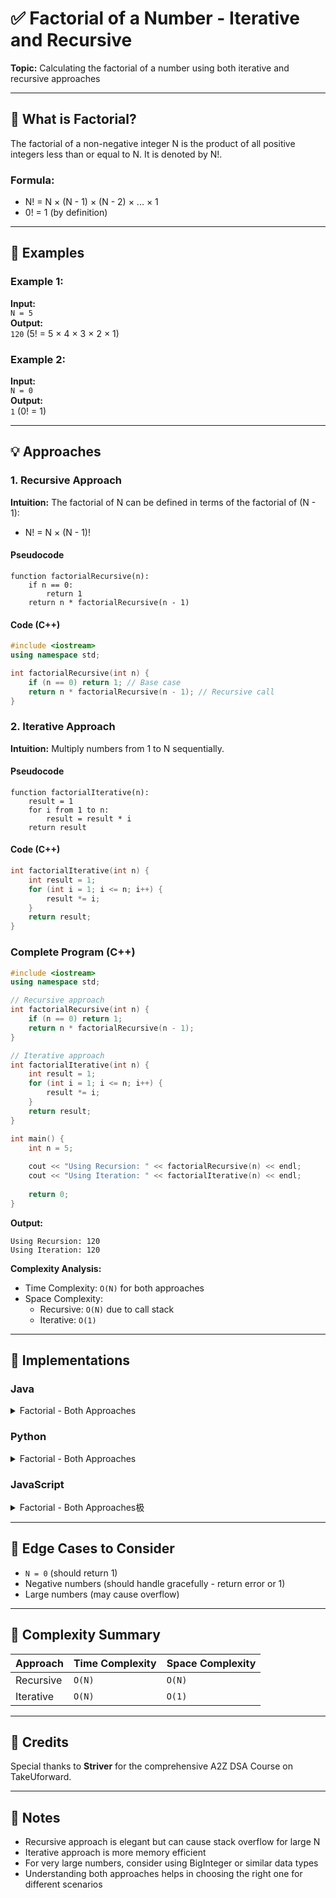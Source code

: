 # ✅ Factorial of a Number - Iterative and Recursive

**Topic:** Calculating the factorial of a number using both iterative and recursive approaches

---

## 📌 What is Factorial?

The factorial of a non-negative integer N is the product of all positive integers less than or equal to N. It is denoted by N!.

### Formula:
- N! = N × (N - 1) × (N - 2) × ... × 1
- 0! = 1 (by definition)

---

## 🧪 Examples

### Example 1:
**Input:**  
`N = 5`  
**Output:**  
`120` (5! = 5 × 4 × 3 × 2 × 1)

### Example 2:
**Input:**  
`N = 0`  
**Output:**  
`1` (0! = 1)

---

## 💡 Approaches

### 1. Recursive Approach

**Intuition:** The factorial of N can be defined in terms of the factorial of (N - 1):
- N! = N × (N - 1)!

#### Pseudocode
```
function factorialRecursive(n):
    if n == 0:
        return 1
    return n * factorialRecursive(n - 1)
```

#### Code (C++)
```cpp
#include <iostream>
using namespace std;

int factorialRecursive(int n) {
    if (n == 0) return 1; // Base case
    return n * factorialRecursive(n - 1); // Recursive call
}
```

### 2. Iterative Approach

**Intuition:** Multiply numbers from 1 to N sequentially.

#### Pseudocode
```
function factorialIterative(n):
    result = 1
    for i from 1 to n:
        result = result * i
    return result
```

#### Code (C++)
```cpp
int factorialIterative(int n) {
    int result = 1;
    for (int i = 1; i <= n; i++) {
        result *= i;
    }
    return result;
}
```

### Complete Program (C++)
```cpp
#include <iostream>
using namespace std;

// Recursive approach
int factorialRecursive(int n) {
    if (n == 0) return 1;
    return n * factorialRecursive(n - 1);
}

// Iterative approach
int factorialIterative(int n) {
    int result = 1;
    for (int i = 1; i <= n; i++) {
        result *= i;
    }
    return result;
}

int main() {
    int n = 5;
    
    cout << "Using Recursion: " << factorialRecursive(n) << endl;
    cout << "Using Iteration: " << factorialIterative(n) << endl;
    
    return 0;
}
```

**Output:**
```
Using Recursion: 120
Using Iteration: 120
```

**Complexity Analysis:**
- Time Complexity: `O(N)` for both approaches
- Space Complexity: 
  - Recursive: `O(N)` due to call stack
  - Iterative: `O(1)`

---

## 🧷 Implementations

### Java

<details>
<summary>Factorial - Both Approaches</summary>

```java
public class Main {
    // Recursive approach
    static int factorialRecursive(int n) {
        if (n == 0) return 1;
        return n * factorialRecursive(n - 1);
    }
    
    // Iterative approach
    static int factorialIterative(int n) {
        int result = 1;
        for (int i = 1; i <= n; i++) {
            result *= i;
        }
        return result;
    }
    
    public极
    public static void main(String[] args) {
        int n = 5;
        System.out.println("Recursive: " + factorialRecursive(n));
        System.out.println("Iterative: " + factorialIterative(n));
    }
}
```

</details>

### Python

<details>
<summary>Factorial - Both Approaches</summary>

```python
# Recursive approach
def factorial_recursive(n):
    if n == 0:
        return 1
    return n * factorial_recursive(n - 1)

# Iterative approach
def factorial_iterative(n):
    result = 极
    result = 1
    for i in range(1, n + 1):
        result *= i
    return result

n = 5
print("Recursive:", factorial_recursive(n))
print("Iterative:", factorial_iterative(n))
```

</details>

### JavaScript

<details>
<summary>Factorial - Both Approaches极</summary>

```javascript
// Recursive approach
function factorialRecursive(n) {
    if (n === 0) return 1;
    return n * factorialRecursive(n - 1);
}

// Iterative approach
function factorialIterative(n) {
    let result = 1;
    for (let i = 1; i <= n; i++) {
        result *= i;
    }
    return result;
}

let n = 5;
console.log("Recursive:", factorial极
console.log("Recursive:", factorialRecursive(n));
console.log("Iterative:", factorialIterative(n));
```

</details>

---

## 🧭 Edge Cases to Consider

* `N = 0` (should return 1)
* Negative numbers (should handle gracefully - return error or 1)
* Large numbers (may cause overflow)

---

## 🧾 Complexity Summary

| Approach      | Time Complexity | Space Complexity |
| ------------- | --------------- | ---------------- |
| Recursive     | `O(N)`          | `O(N)`           |
| Iterative     | `O(N)`          | `O(1)`           |

---

## 🙌 Credits

Special thanks to **Striver** for the comprehensive A2Z DSA Course on TakeUforward.

---

## 📣 Notes

* Recursive approach is elegant but can cause stack overflow for large N
* Iterative approach is more memory efficient
* For very large numbers, consider using BigInteger or similar data types
* Understanding both approaches helps in choosing the right one for different scenarios
